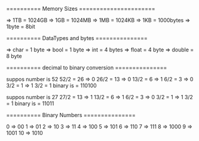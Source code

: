 ========== Memory Sizes ======================

=> 1TB = 1024GB
=> 1GB = 1024MB
=> 1MB = 1024KB
=> 1KB = 1000bytes
=> 1byte = 8bit


========== DataTypes and bytes ===============

=> char = 1 byte
=> bool = 1 byte
=> int = 4 bytes
=> float = 4 byte
=> double = 8 byte

========== decimal to binary conversion ===============

 suppos number is 52
 52/2 = 26 => 0
 26/2 = 13 => 0
 13/2 = 6 => 1
 6/2 = 3 => 0
 3/2 = 1 => 1
 3/2 = 1 
 binary is = 110100

 suppos number is 27
 27/2 = 13 => 1
 13/2 = 6 => 1
 6/2 = 3 => 0
 3/2 = 1 => 1
 3/2 = 1 
 binary is = 11011


 ========== Binary Numbers ===============

 0 => 00
 1 => 01
 2 => 10
 3 => 11
 4 => 100
 5 => 101
 6 => 110
 7 => 111
 8 => 1000
 9 => 1001
 10 => 1010